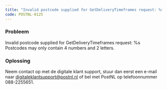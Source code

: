 ```yaml
---
title: "Invalid postcode supplied for GetDeliveryTimeframes request: %s Postcodes may only contain 4 numbers and 2 letters."
code: POSTNL-0125
---
```



<p><h3>Probleem</h3></p><p>Invalid postcode supplied for GetDeliveryTimeframes request: %s Postcodes may only contain 4 numbers and 2 letters.</p><p><h3>Oplossing</h3></p><p>Neem contact op met de digitale klant support, stuur dan eerst een e-mail naar <a href="mailto:digitaleklantsupport@postnl.nl" class="external-link" rel="nofollow">digitaleklantsupport@postnl.nl</a> of bel met PostNL op telefoonnummer 088-2255651.</p>
